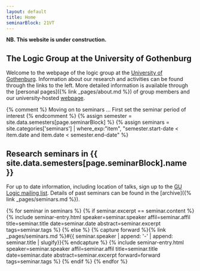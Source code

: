```yaml
---
layout: default
title: Home
seminarBlock: 21VT
---
```

**NB. This website is under construction.**
## The Logic Group at the University of Gothenburg

Welcome to the webpage of the logic group at the [University of Gothenburg](https://www.gu.se).
Information about our research and activities can be found through the links to the left.
More detailed information is available through the [personal pages]({% link _pages/about.md %}) of group members and our university-hosted [webpage](https://www.gu.se/en/flov/our-research/research-areas/research-in-logic-and-mathematical-methodology).

{% comment %}
  Moving on to seminars ...
  First set the seminar period of interest
{% endcomment %}
{% assign semester = site.data.semesters[page.seminarBlock] %}
{% assign seminars = site.categories['seminars'] | where_exp:"item", "semester.start-date < item.date and item.date < semester.end-date" %}


## Research seminars in {{ site.data.semesters[page.seminarBlock].name }}

For up to date information, including location of talks, sign up to the [GU Logic mailing list](https://listserv.gu.se/sympa/subscribe/logic).
Details of past seminars can be found in the [archive]({% link _pages/seminars.md %}).

{% for seminar in seminars %}
{% if seminar.excerpt == seminar.content %}
{% include seminar-entry.html speaker=seminar.speaker affil=seminar.affil title=seminar.title date=seminar.date abstract=seminar.excerpt tags=seminar.tags %}
{% else %}
{% capture forward %}{% link _pages/seminars.md %}#{{ seminar.speaker | append: '-' | append: seminar.title | slugify}}{% endcapture %}
{% include seminar-entry.html speaker=seminar.speaker affil=seminar.affil title=seminar.title date=seminar.date abstract=seminar.excerpt forward=forward tags=seminar.tags %}
{% endif %}
{% endfor %}

